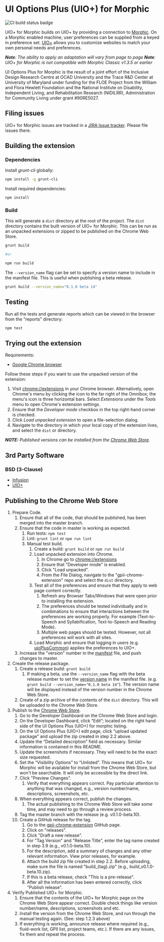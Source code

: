 # UI Options Plus (UIO+) for Morphic

![CI build status badge](https://github.com/GPII/gpii-chrome-extension/workflows/CI/badge.svg)

UIO+ for Morphic builds on UIO+ by providing a connection to [Morphic](https://morphic.world). On a Morphic enabled
machine, user preferences can be supplied from a keyed in preference set. [UIO+](
https://github.com/fluid-project/uio-plus#ui-options-plus-uio) allows you to customize websites to match your own
personal needs and preferences.

_**Note**: The ability to apply an adaptation will vary from page to page_
_**Note**: UIO+ for Morphic is not compatible with Morphic Classic v1.3.5 or earlier_

UI Options Plus for Morphic is the result of a joint effort of the Inclusive Design Research Centre at OCAD University
and the Trace R&D Center at University of Maryland under funding for the FLOE Project from the William and Flora Hewlett
Foundation and the National Institute on Disability, Independent Living, and Rehabilitation Research (NIDILRR),
Administration for Community Living under grant #90RE5027.

## Filing issues

UIO+ for Morphic issues are tracked in a [JIRA Issue tracker](
https://issues.gpii.net/issues/?jql=project%20%3D%20GPII%20AND%20component%20%3D%20%22Web%20Personalization%20Browser%20Extension%22).
Please file issues there.

## Building the extension

### Dependencies

Install *grunt-cli* globally:

```bash
npm install -g grunt-cli
```

Install required dependencies:

```bash
npm install
```

### Build

This will generate a `dist` directory at the root of the project. The `dist` directory contains the built version of
UIO+ for Morphic. This can be run as an unpacked extensions or zipped to be published on the Chrome Web Store.

```bash
grunt build

#or

npm run build
```

The `--version_name` flag can be set to specify a version name to include in the manifest file. This is useful when
publishing a beta release.

```bash
grunt build --version_name="0.1.0 beta 14"
```

## Testing

Run all the tests and generate reports which can be viewed in the browser from the "reports" directory:

```bash
npm test
```

## Trying out the extension

Requirements:

* [Google Chrome browser](https://www.google.com/chrome/browser/desktop/)

Follow these steps if you want to use the unpacked version of the extension:

1. Visit [chrome://extensions](chrome://extension) in your Chrome browser. Alternatively, open Chrome's menu by
   clicking the icon to the far right of the Omnibox; the menu's icon is three horizontal bars. Select *Extensions*
   under the *Tools* menu to open Chrome's extension settings.
2. Ensure that the *Developer mode* checkbox in the top right-hand corner is checked.
3. Click *Load unpacked extension* to open a file-selection dialog.
4. Navigate to the directory in which your local copy of the extension lives, and select the `dist` or directory.

_**NOTE:** Published versions can be installed from the [Chrome Web Store](
    https://chrome.google.com/webstore/detail/ui-options-plus-uio%20/okenndailhmikjjfcnmolpaefecbpaek)._

## 3rd Party Software

### BSD (3-Clause)

* [Infusion](https://github.com/fluid-project/infusion)
* [UIO+](https://github.com/fluid-project/uio-plus)

## Publishing to the Chrome Web Store

1. Prepare Code.
   1. Ensure that all of the code, that should be published, has been merged into the master branch.
   2. Ensure that the code in master is working as expected.
      1. Run tests: `npm test`
      2. Lint: `grunt lint` or `npm run lint`
      3. Manual test build.
         1. Create a build: `grunt build` or `npm run build`
         2. Load unpacked extension into Chrome.
            1. In Chrome go to [chrome://extensions](chrome://extensions)
            2. Ensure that "Developer mode" is enabled.
            3. Click "Load unpacked".
            4. From the File Dialog, navigate to the "gpii-chrome-extension" repo and select the `dist` directory.
         3. Test all of the preferences and ensure that they apply to web page content correctly.
            1. Refresh any Browser Tabs/Windows that were open prior to installing the extension.
            2. The preferences should be tested individually and in combinations to ensure that interactions between the
               preferences are working properly. For example (Text-to-Speech and Syllabification, Text-to-Speech and
               Reading Mode).
            3. Multiple web pages should be tested. However, not all preferences will work with all sites.
         4. Load Morphic and ensure that logging in users (e.g. [uioPlusCommon](
            https://github.com/GPII/universal/blob/master/testData/preferences/uioPlusCommon.json5)) applies the
            preferences to UIO+.
   3. Increase the "version" number in the [manifest](
      https://github.com/GPII/gpii-chrome-extension/blob/master/extension/manifest.json#L5) file, and push changes to
      master.
2. Create the release package.
   1. Create a release build: `grunt build`
      1. If making a beta, use the `--version_name` flag with the beta release number to set the
      [version name](https://developer.chrome.com/apps/manifest/version#version_name) in the manifest file. (e.g.
      `grunt build --version_name="0.1.0 beta 14"`). The version name will be displayed instead of the version number in
      the Chrome Web Store.
   2. Create of a zip archive of the contents of the `dist` directory. This will be uploaded to the Chrome Web Store.
3. Publish to the [Chrome Web Store](https://chrome.google.com/webstore/category/extensions).
   1. Go to the Developer Dashboard on the Chrome Web Store and login.
   2. On the Developer Dashboard, click “Edit”; located on the right hand side of the UI Options Plus (UIO+) for morphic
      listing.
   3. On the UI Options Plus (UIO+) edit page, click “upload updated package” and upload the zip created in step 2.2
      above.
   4. Update the “Detailed description” field as necessary. Similar information is contained in this README.
   5. Update the screenshots if necessary. They will need to be the exact size requested.
   6. Set the “Visibility Options” to “Unlisted”. This means that UIO+ for Morphic will be available for install from
      the Chrome Web Store, but won't be searchable. It will only be accessible by the direct link.
   7. Click "Preview Changes".
      1. Verify that everything appears correct. Pay particular attention to anything that was changed,
         e.g., version number/name, descriptions, screenshots, etc.
   8. When everything appears correct, publish the changes.
      1. The actual publishing to the Chrome Web Store will take some time, and may need to go through a review process.
   9. Tag the master branch with the release (e.g. v0.1.0-beta.10).
   10. Create a GitHub release for the tag.
       1. Go to the [gpii-chrome-extension](https://github.com/GPII/gpii-chrome-extension) GitHub page.
       2. Click on "releases".
       3. Click "Draft a new release".
       4. For "Tag Version" and "Release Title", enter the tag name created in step 3.9 (e.g., v0.1.0-beta.10).
       5. For the description, add a summary of changes and any other relevant information. View prior releases, for
         example.
       6. Attach the build zip file created in step 2.2. Before uploading, make sure the file is named "build_{tag}.zip"
          (e.g., build_v0.1.0-beta.10.zip).
       7. If this is a beta release, check "This is a pre-release".
       8. After all the information has been entered correctly, click "Publish release".
4. Verify Published UIO+ for Morphic.
   1. Ensure that the contents of the UIO+ for Morphic page on the Chrome Web Store appear correct. Double check things
      like version number/name, descriptions, screenshots and etc.
   2. Install the version from the Chrome Web Store, and run through the manual testing again. (See: step 1.2.3 above)
   3. If everything is working, announce release where required (e.g., fluid-work list, GPII list, project teams, etc.).
      If there are any issues, fix them and repeat the process.
